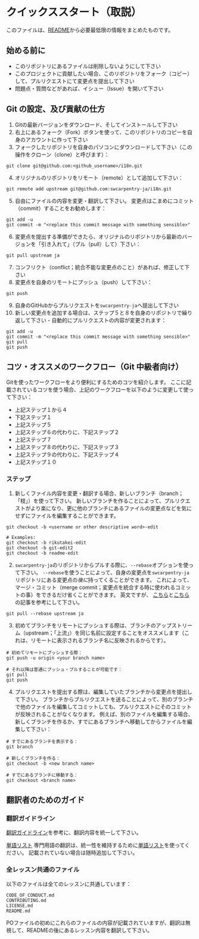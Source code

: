 # クイックススタート（取説）

このファイルは、[README](README.md)から必要最低限の情報をまとめたものです。

## 始める前に

* このリポジトリにあるファイルは削除しないようにして下さい
* このプロジェクトに貢献したい場合、このリポジトリをフォーク（コピー）して、プルリクエストにて変更点を提出して下さい
* 問題点・質問などがあれば、イシュー（Issue）を開いて下さい

## Git の設定、及び貢献の仕方

1. Gitの最新バージョンをダウンロード、そしてインストールして下さい
2. 右上にあるフォーク（Fork）ボタンを使って、このリポジトリのコピーを自身のアカウントに作って下さい
3. フォークしたリポジトリを自身のパソコンにダウンロードして下さい（この操作をクローン（clone）と呼びます）：
```
git clone git@github.com:<github_username>/i18n.git
```
4. オリジナルのリポジトリをリモート（remote）として追加して下さい：
```
git remote add upstream git@github.com:swcarpentry-ja/i18n.git
```
5. 自由にファイルの内容を変更・翻訳して下さい。
変更点はこまめにコミット（commit）することをお勧めします：
```
git add -u
git commit -m "<replace this commit message with something sensible>"
```
6. 変更点を提出する準備ができたら、オリジナルのリポジトリから最新のバージョンを「引き入れて」（プル（pull）して）下さい：
```
git pull upstream ja
```
7. コンフリクト（conflict；統合不能な変更点のこと）があれば、修正して下さい
8. 変更点を自身のリモートにプッシュ（push）して下さい：
```
git push
```
9. 自身のGitHubからプルリクエストを`swcarpentry-ja`へ提出して下さい
10. 新しい変更点を追加する場合は、ステップ５と８を自身のリポジトリで繰り返して下さい - 自動的にプルリクエストの内容が変更されます：
```
git add -u
git commit -m "<replace this commit message with something sensible>"
git pull
git push
```

## コツ・オススメのワークフロー（Git 中級者向け）

Gitを使ったワークフローをより便利にするためのコツを紹介します。
ここに記載されているコツを使う場合、上記のワークフローを以下のように変更して使って下さい：

* 上記ステップ１から４
* 下記ステップ１
* 上記ステップ５
* 上記ステップ６の代わりに、下記ステップ２
* 上記ステップ７
* 上記ステップ８の代わりに、下記ステップ３
* 上記ステップ９の代わりに、下記ステップ４
* 上記ステップ１０

### ステップ

1. 新しくファイル内容を変更・翻訳する場合、新しいブランチ（branch；「枝」）を使って下さい。
新しいブランチを作ることによって、プルリクエストがより楽になり、更に他のブランチにあるファイルの変更点などを気にせずにファイルを編集することができます。
```
git checkout -b <username or other descriptive word>-edit

# Examples:
git checkout -b rikutakei-edit
git checkout -b git-edit2
git checkout -b readme-edit
```
2. `swcarpentry-ja`のリポジトリからプルする際に、`--rebase`オプションを使って下さい。
`--rebase`を使うことによって、自身の変更点を`swcarpentry-ja`リポジトリにある変更点の*後に*持ってくることができます。
これによって、マージ・コミット（merge commit；変更点を統合する時に使われるコミットの事）をできるだけ省くことができます。
英文ですが、 [こちら](http://kernowsoul.com/blog/2012/06/20/4-ways-to-avoid-merge-commits-in-git/)と[こちら](https://codeinthehole.com/tips/pull-requests-and-other-good-practices-for-teams-using-github/)の記事を参考にして下さい。
```
git pull --rebase upstream ja
```
3. 初めてブランチをリモートにプッシュする際は、ブランチのアップストリーム（upstream；「上流」）を同じ名前に設定することをオススメします（これは、リモートに表示されるブランチ名に反映されるからです）。
```
# 初めてリモートにプッシュする際：
git push -u origin <your branch name>

# それ以降は普通にプッシュ・プルすることが可能です：
git pull
git push
```
4. プルリクエストを提出する際は、編集していたブランチから変更点を提出して下さい。
ブランチからプルリクエストを送ることによって、別のブランチで他のファイルを編集してコミットしても、プルリクエストにそのコミットが反映されることがなくなります。
例えば、別のファイルを編集する場合、新しくブランチを作るか、すでにあるブランチへ移動してからファイルを編集して下さい：
```
# すでにあるブランチを表示する：
git branch

# 新しくブランチを作る：
git checkout -b <new branch name>

# すでにあるブランチに移動する：
git checkout <branch name>
```

## 翻訳者のためのガイド

### 翻訳ガイドライン

[翻訳ガイドライン](TranslatorGuidelines.md)を参考に、翻訳内容を統一して下さい。

[単語リスト](https://github.com/swcarpentry-ja/i18n/wiki/Glossary-for-technical-terms)
専門用語の翻訳は、統一性を維持するために[単語リスト](https://github.com/swcarpentry-ja/i18n/wiki/Glossary-for-technical-terms)を使ってください。
記載されていない場合は随時追加して下さい。

### 全レッスン共通のファイル

以下のファイルは全てのレッスンに共通しています：

```
CODE_OF_CONDUCT.md
CONTRIBUTING.md
LICENSE.md
README.md
```

POファイルの初めにこれらのファイルの内容が記載されていますが、翻訳は無視して、READMEの後にあるレッスン内容を翻訳して下さい。

